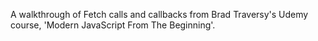 A walkthrough of Fetch calls and callbacks from Brad Traversy's Udemy course, 'Modern JavaScript From The Beginning'.